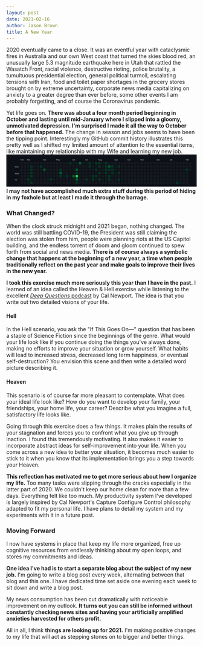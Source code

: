 ```yaml
---
layout: post
date: 2021-02-16
author: Jason Brown
title: A New Year
---
```

2020 eventually came to a close. It was an eventful year with cataclysmic fires in Australia and our own West coast that turned the skies blood red, an unusually large 5.3 magnitude earthquake here in Utah that rattled the Wasatch Front, racial violence, destructive rioting, police brutality, a tumultuous presidential election, general political turmoil, escalating tensions with Iran, food and toilet paper shortages in the grocery stores brought on by extreme uncertainty, corporate news media capitalizing on anxiety to a greater degree than ever before, some other events I am probably forgetting, and of course the Coronavirus pandemic.

Yet life goes on. **There was about a four month period beginning in October and lasting until mid-January where I slipped into a gloomy, unmotivated depression. I'm surprised I made it all the way to October before that happened.** The change in season and jobs seems to have been the tipping point. Interestingly my GitHub commit history illustrates this pretty well as I shifted my limited amount of attention to the essential items, like maintaining my relationship with my Wife and learning my new job. ![GitHub commit history](/assets/images/2021-02-16-Github-Commits.png) **I may not have accomplished much extra stuff during this period of hiding in my foxhole but at least I made it through the barrage.**

### What Changed?
When the clock struck midnight and 2021 began, nothing changed. The world was still battling COVID-19, the President was still claiming the election was stolen from him, people were planning riots at the US Capitol building, and the endless torrent of doom and gloom continued to spew forth from social and news media. **There is of course always a symbolic change that happens at the beginning of a new year, a time when people traditionally reflect on the past year and make goals to improve their lives in the new year.**

**I took this exercise much more seriously this year than I have in the past.** I learned of an idea called the Heaven & Hell exercise while listening to the excellent [*Deep Questions* podcast](https://www.calnewport.com/podcast/) by Cal Newport. The idea is that you write out two detailed visions of your life.

#### Hell
In the Hell scenario, you ask the "If This Goes On—" question that has been a staple of Science Fiction since the beginnings of the genre. What would your life look like if you continue doing the things you've always done, making no efforts to improve your situation or grow yourself. What habits will lead to increased stress, decreased long term happiness, or eventual self-destruction? You envision this scene and then write a detailed word picture describing it.

#### Heaven
This scenario is of course far more pleasant to contemplate. What does your ideal life look like? How do you want to develop your family, your friendships, your home life, your career? Describe what you imagine a full, satisfactory life looks like.

Going through this exercise does a few things. It makes plain the results of your stagnation and forces you to confront what you give up through inaction. I found this tremendously motivating. It also makes it easier to incorporate abstract ideas for self-improvement into your life. When you come across a new idea to better your situation, it becomes much easier to stick to it when you know that its implementation brings you a step towards your Heaven.

**This reflection has motivated me to get more serious about how I organize my life.** Too many tasks were slipping through the cracks especially in the latter part of 2020. We couldn't keep our home clean for more than a few days. Everything felt like too much. My productivity system I've developed is largely inspired by Cal Newport's Capture Configure Control philosophy adapted to fit my personal life. I have plans to detail my system and my experiments with it in a future post.

### Moving Forward
I now have systems in place that keep my life more organized, free up cognitive resources from endlessly thinking about my open loops, and stores my commitments and ideas.

**One idea I've had is to start a separate blog about the subject of my new job.** I'm going to write a blog post every week, alternating between that blog and this one. I have dedicated time set aside one evening each week to sit down and write a blog post.

My news consumption has been cut dramatically with noticeable improvement on my outlook. **It turns out you can still be informed without constantly checking news sites and having your artificially amplified anxieties harvested for others profit.**

All in all, I think **things are looking up for 2021.** I'm making positive changes to my life that will act as stepping stones on to bigger and better things.
